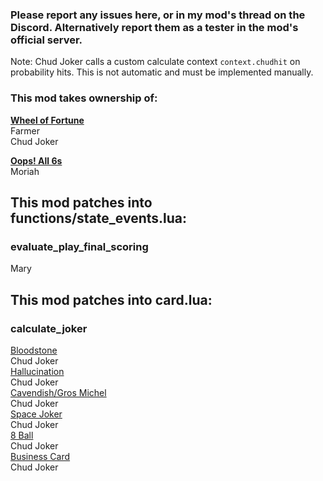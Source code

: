 ### Please report any issues here, or in my mod's thread on the Discord. Alternatively report them as a tester in the mod's official server.


Note: Chud Joker calls a custom calculate context `context.chudhit` on probability hits. This is not automatic and must be implemented manually.

### This mod takes ownership of:
<ins>**Wheel of Fortune**</ins>\
Farmer\
Chud Joker

<ins>**Oops! All 6s**</ins>\
Moriah

## This mod patches into functions/state_events.lua:
### evaluate_play_final_scoring
Mary

## This mod patches into card.lua:
### calculate_joker
<ins>Bloodstone</ins>\
Chud Joker\
<ins>Hallucination</ins>\
Chud Joker\
<ins>Cavendish/Gros Michel</ins>\
Chud Joker\
<ins>Space Joker</ins>\
Chud Joker\
<ins>8 Ball</ins>\
Chud Joker\
<ins>Business Card</ins>\
Chud Joker
